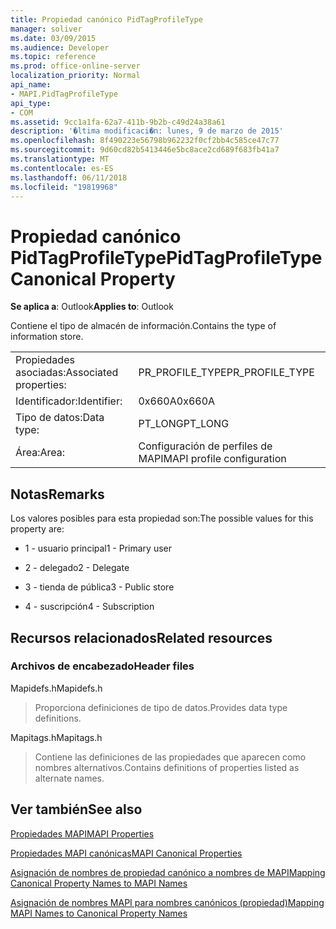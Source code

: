 ```yaml
---
title: Propiedad canónico PidTagProfileType
manager: soliver
ms.date: 03/09/2015
ms.audience: Developer
ms.topic: reference
ms.prod: office-online-server
localization_priority: Normal
api_name:
- MAPI.PidTagProfileType
api_type:
- COM
ms.assetid: 9cc1a1fa-62a7-411b-9b2b-c49d24a38a61
description: '�ltima modificaci�n: lunes, 9 de marzo de 2015'
ms.openlocfilehash: 8f490223e56798b962232f0cf2bb4c585ce47c77
ms.sourcegitcommit: 9d60cd82b5413446e5bc8ace2cd689f683fb41a7
ms.translationtype: MT
ms.contentlocale: es-ES
ms.lasthandoff: 06/11/2018
ms.locfileid: "19819968"
---
```

# <a name="pidtagprofiletype-canonical-property"></a><span data-ttu-id="e399f-103">Propiedad canónico PidTagProfileType</span><span class="sxs-lookup"><span data-stu-id="e399f-103">PidTagProfileType Canonical Property</span></span>

  
  
<span data-ttu-id="e399f-104">**Se aplica a**: Outlook</span><span class="sxs-lookup"><span data-stu-id="e399f-104">**Applies to**: Outlook</span></span> 
  
<span data-ttu-id="e399f-105">Contiene el tipo de almacén de información.</span><span class="sxs-lookup"><span data-stu-id="e399f-105">Contains the type of information store.</span></span>
  
|||
|:-----|:-----|
|<span data-ttu-id="e399f-106">Propiedades asociadas:</span><span class="sxs-lookup"><span data-stu-id="e399f-106">Associated properties:</span></span>  <br/> |<span data-ttu-id="e399f-107">PR_PROFILE_TYPE</span><span class="sxs-lookup"><span data-stu-id="e399f-107">PR_PROFILE_TYPE</span></span>  <br/> |
|<span data-ttu-id="e399f-108">Identificador:</span><span class="sxs-lookup"><span data-stu-id="e399f-108">Identifier:</span></span>  <br/> |<span data-ttu-id="e399f-109">0x660A</span><span class="sxs-lookup"><span data-stu-id="e399f-109">0x660A</span></span>  <br/> |
|<span data-ttu-id="e399f-110">Tipo de datos:</span><span class="sxs-lookup"><span data-stu-id="e399f-110">Data type:</span></span>  <br/> |<span data-ttu-id="e399f-111">PT_LONG</span><span class="sxs-lookup"><span data-stu-id="e399f-111">PT_LONG</span></span>  <br/> |
|<span data-ttu-id="e399f-112">Área:</span><span class="sxs-lookup"><span data-stu-id="e399f-112">Area:</span></span>  <br/> |<span data-ttu-id="e399f-113">Configuración de perfiles de MAPI</span><span class="sxs-lookup"><span data-stu-id="e399f-113">MAPI profile configuration</span></span>  <br/> |
   
## <a name="remarks"></a><span data-ttu-id="e399f-114">Notas</span><span class="sxs-lookup"><span data-stu-id="e399f-114">Remarks</span></span>

<span data-ttu-id="e399f-115">Los valores posibles para esta propiedad son:</span><span class="sxs-lookup"><span data-stu-id="e399f-115">The possible values for this property are:</span></span>
  
- <span data-ttu-id="e399f-116">1 - usuario principal</span><span class="sxs-lookup"><span data-stu-id="e399f-116">1 - Primary user</span></span>
    
- <span data-ttu-id="e399f-117">2 - delegado</span><span class="sxs-lookup"><span data-stu-id="e399f-117">2 - Delegate</span></span>
    
- <span data-ttu-id="e399f-118">3 - tienda de pública</span><span class="sxs-lookup"><span data-stu-id="e399f-118">3 - Public store</span></span>
    
- <span data-ttu-id="e399f-119">4 - suscripción</span><span class="sxs-lookup"><span data-stu-id="e399f-119">4 - Subscription</span></span>
    
## <a name="related-resources"></a><span data-ttu-id="e399f-120">Recursos relacionados</span><span class="sxs-lookup"><span data-stu-id="e399f-120">Related resources</span></span>

### <a name="header-files"></a><span data-ttu-id="e399f-121">Archivos de encabezado</span><span class="sxs-lookup"><span data-stu-id="e399f-121">Header files</span></span>

<span data-ttu-id="e399f-122">Mapidefs.h</span><span class="sxs-lookup"><span data-stu-id="e399f-122">Mapidefs.h</span></span>
  
> <span data-ttu-id="e399f-123">Proporciona definiciones de tipo de datos.</span><span class="sxs-lookup"><span data-stu-id="e399f-123">Provides data type definitions.</span></span>
    
<span data-ttu-id="e399f-124">Mapitags.h</span><span class="sxs-lookup"><span data-stu-id="e399f-124">Mapitags.h</span></span>
  
> <span data-ttu-id="e399f-125">Contiene las definiciones de las propiedades que aparecen como nombres alternativos.</span><span class="sxs-lookup"><span data-stu-id="e399f-125">Contains definitions of properties listed as alternate names.</span></span>
    
## <a name="see-also"></a><span data-ttu-id="e399f-126">Ver también</span><span class="sxs-lookup"><span data-stu-id="e399f-126">See also</span></span>



[<span data-ttu-id="e399f-127">Propiedades MAPI</span><span class="sxs-lookup"><span data-stu-id="e399f-127">MAPI Properties</span></span>](mapi-properties.md)
  
[<span data-ttu-id="e399f-128">Propiedades MAPI canónicas</span><span class="sxs-lookup"><span data-stu-id="e399f-128">MAPI Canonical Properties</span></span>](mapi-canonical-properties.md)
  
[<span data-ttu-id="e399f-129">Asignación de nombres de propiedad canónico a nombres de MAPI</span><span class="sxs-lookup"><span data-stu-id="e399f-129">Mapping Canonical Property Names to MAPI Names</span></span>](mapping-canonical-property-names-to-mapi-names.md)
  
[<span data-ttu-id="e399f-130">Asignación de nombres MAPI para nombres canónicos (propiedad)</span><span class="sxs-lookup"><span data-stu-id="e399f-130">Mapping MAPI Names to Canonical Property Names</span></span>](mapping-mapi-names-to-canonical-property-names.md)

